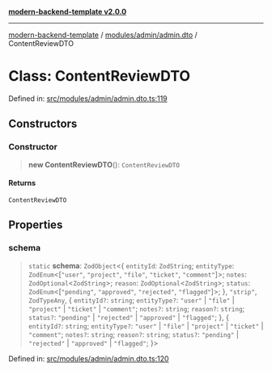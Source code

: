 [**modern-backend-template v2.0.0**](../../../../README.md)

***

[modern-backend-template](../../../../modules.md) / [modules/admin/admin.dto](../README.md) / ContentReviewDTO

# Class: ContentReviewDTO

Defined in: [src/modules/admin/admin.dto.ts:119](https://github.com/maemreyo/saas-4cus-nodejs/blob/2a5b3f3aa11335dfa561e80e1feabb8e6084261e/src/modules/admin/admin.dto.ts#L119)

## Constructors

### Constructor

> **new ContentReviewDTO**(): `ContentReviewDTO`

#### Returns

`ContentReviewDTO`

## Properties

### schema

> `static` **schema**: `ZodObject`\<\{ `entityId`: `ZodString`; `entityType`: `ZodEnum`\<\[`"user"`, `"project"`, `"file"`, `"ticket"`, `"comment"`\]\>; `notes`: `ZodOptional`\<`ZodString`\>; `reason`: `ZodOptional`\<`ZodString`\>; `status`: `ZodEnum`\<\[`"pending"`, `"approved"`, `"rejected"`, `"flagged"`\]\>; \}, `"strip"`, `ZodTypeAny`, \{ `entityId?`: `string`; `entityType?`: `"user"` \| `"file"` \| `"project"` \| `"ticket"` \| `"comment"`; `notes?`: `string`; `reason?`: `string`; `status?`: `"pending"` \| `"rejected"` \| `"approved"` \| `"flagged"`; \}, \{ `entityId?`: `string`; `entityType?`: `"user"` \| `"file"` \| `"project"` \| `"ticket"` \| `"comment"`; `notes?`: `string`; `reason?`: `string`; `status?`: `"pending"` \| `"rejected"` \| `"approved"` \| `"flagged"`; \}\>

Defined in: [src/modules/admin/admin.dto.ts:120](https://github.com/maemreyo/saas-4cus-nodejs/blob/2a5b3f3aa11335dfa561e80e1feabb8e6084261e/src/modules/admin/admin.dto.ts#L120)
